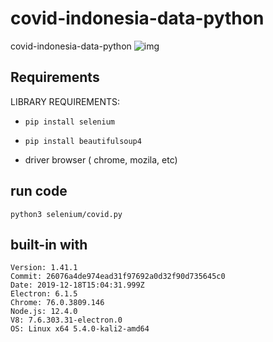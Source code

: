 # covid-indonesia-data-python

covid-indonesia-data-python
![img](https://media-exp1.licdn.com/dms/image/C5622AQFsRKXXfyNUgw/feedshare-shrink_2048_1536/0/1628982740155?e=1633564800&v=beta&t=wNXuHSQ9EJ6FVh5QJzKNw6f0tnY2ilWnZtB5xLfDxiA)


## Requirements

LIBRARY REQUIREMENTS:

- `pip install selenium`

- `pip install beautifulsoup4`

- driver browser ( chrome, mozila, etc)

## run code

```
python3 selenium/covid.py
```

## built-in with

```
Version: 1.41.1
Commit: 26076a4de974ead31f97692a0d32f90d735645c0
Date: 2019-12-18T15:04:31.999Z
Electron: 6.1.5
Chrome: 76.0.3809.146
Node.js: 12.4.0
V8: 7.6.303.31-electron.0
OS: Linux x64 5.4.0-kali2-amd64
```
